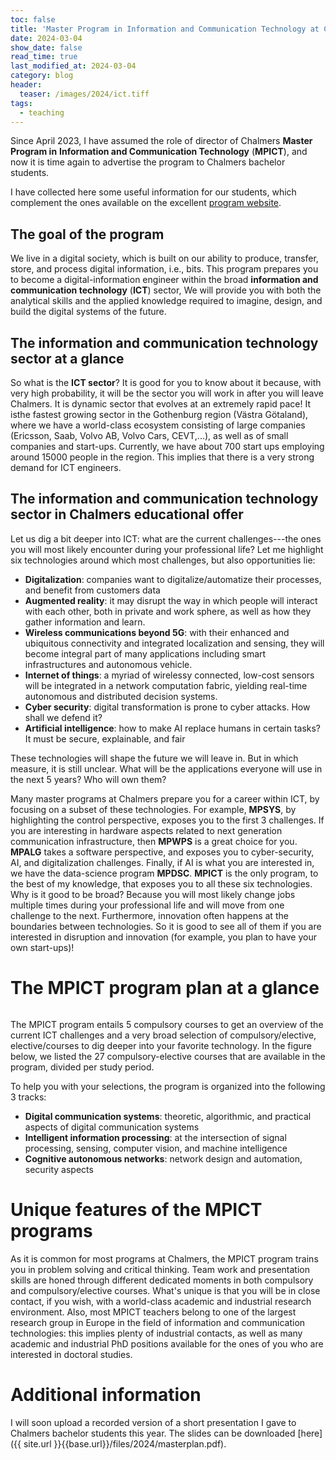 ```yaml
---
toc: false
title: 'Master Program in Information and Communication Technology at Chalmers'
date: 2024-03-04
show_date: false
read_time: true
last_modified_at: 2024-03-04 
category: blog
header:
  teaser: /images/2024/ict.tiff
tags:
  - teaching
---
```


Since April 2023, I have assumed the role of director of Chalmers **Master Program in**
**Information and Communication Technology** (**MPICT**), and now it is time again to advertise the
program to Chalmers bachelor students. 

I have collected here some useful information for our students, which complement the ones
available on the excellent [program website](https://www.chalmers.se/en/education/find-masters-programme/information-and-communication-technology-msc/).

## The goal of the program 

We live in a digital society, which is built on our ability to produce, transfer, store, and process
digital information, i.e., bits.
This program prepares you to become a digital-information engineer within the broad **information and**
**communication technology** (**ICT**) sector, 
We will provide you with both the analytical skills and the applied knowledge
required to imagine, design, and build the digital systems of the future.

## The information and communication technology sector at a glance 
So what is the **ICT sector**? It is good for you to know about it because, with very high
probability, it will be the sector you will work in after you will leave Chalmers. 
It is dynamic sector that evolves at an extremely rapid pace! It isthe fastest growing sector in the Gothenburg region (Västra
Götaland), where we have a world-class ecosystem consisting of large companies (Ericsson,
Saab, Volvo AB, Volvo Cars, CEVT,...), as well as of small companies and  start-ups. Currently, we have about 700
start ups employing around 15000 people in the region. 
This implies that there is a very strong demand for ICT engineers.

## The information and communication technology sector in Chalmers educational offer 

Let us dig a bit deeper into ICT: what are the current challenges---the ones you will most
likely encounter during your professional life?
Let me highlight six technologies around which most challenges, but also
opportunities lie: 

- **Digitalization**: companies want to digitalize/automatize their processes,
and benefit from customers data
- **Augmented reality**: it may disrupt the way in which people will interact with each other, both
in private and work sphere, as well as how they gather information and learn.
- **Wireless communications beyond 5G**: with  their enhanced and ubiquitous
connectivity and integrated localization and sensing, they will become integral part of many applications including smart infrastructures and
autonomous vehicle.
- **Internet of things**: a myriad of wirelessy connected, low-cost sensors will be
integrated in a network computation fabric, yielding real-time autonomous and
distributed decision systems.
- **Cyber security**: digital transformation is prone to cyber attacks. How shall we
defend it?
- **Artificial intelligence**: how to make AI replace humans in certain tasks?
It must be secure, explainable, and fair

These
technologies will shape the future we will leave in. But in which measure, it is still
unclear.  What will be the applications everyone will use in the next 5
years? Who will own them? 


Many master programs at Chalmers prepare you for a career within ICT, by focusing on a
subset of these technologies. For example, **MPSYS**, by highlighting the control perspective, exposes you to
the first 3 challenges. If you are interesting in hardware aspects related to next
generation communication infrastructure, then **MPWPS** is a great choice for you. **MPALG** takes
a software perspective, and exposes you to cyber-security, AI, and digitalization
challenges. Finally, if AI is what you are interested in, we have the data-science
program **MPDSC**.
**MPICT** is the only program, to the best of my knowledge, that exposes you to all these six
technologies. 
Why is it good to be broad? Because you will most likely change jobs multiple times
during your professional life and will move from one challenge to the next.
Furthermore, innovation often happens at the boundaries between
technologies. So it is good to see all of them if you are interested in disruption and
innovation (for example, you plan to have your own start-ups)!
# The MPICT program plan at a glance
<img src="{{ site.url }}{{ site.baseurl }}/images/2024/courses-schema.png" alt="">

The MPICT program entails 5 compulsory courses to get an overview of the current ICT challenges and a very 
broad selection of compulsory/elective, elective/courses to dig deeper into your favorite
technology. 
In the figure below, we listed the 27 compulsory-elective courses that are available in
the program, divided per study period.
<img src="{{ site.url }}{{ site.baseurl }}/images/2024/compulsory-elective.png" alt="">



To help you with your selections, the program is organized into the following 3 tracks:

- **Digital communication systems**: theoretic, algorithmic, and practical aspects of digital
  communication systems 
- **Intelligent information processing**: at the intersection of signal processing, sensing,
computer vision, and machine intelligence
- **Cognitive autonomous networks**: network design and automation, security aspects 


# Unique features of the MPICT programs

As it is common for most programs at Chalmers, the MPICT program trains you in problem solving
and critical thinking.
Team work and presentation skills are honed through different dedicated moments in both
compulsory and compulsory/elective courses.
What's unique is that you will be in close contact, if you wish, with a world-class
academic and industrial research environment. 
Also, most MPICT teachers belong to one of the largest research group in Europe in the field of
information and communication technologies: this implies plenty of industrial contacts, as well as 
many academic and industrial PhD positions available for the ones of you who are interested in doctoral studies. 

# Additional information 
I will soon upload a recorded version of a short presentation I gave to Chalmers bachelor
students this year. 
The slides can be downloaded
[here]({{ site.url }}{{base.url}}/files/2024/masterplan.pdf).

